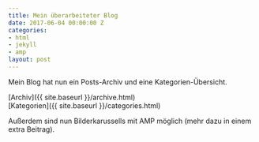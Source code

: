 ```yaml
---
title: Mein überarbeiteter Blog
date: 2017-06-04 00:00:00 Z
categories:
- html
- jekyll
- amp
layout: post
---
```


Mein Blog hat nun ein Posts-Archiv und eine Kategorien-Übersicht.

[Archiv]({{ site.baseurl }}/archive.html)  
[Kategorien]({{ site.baseurl }}/categories.html)

Außerdem sind nun Bilderkarussells mit AMP möglich (mehr dazu in einem extra Beitrag).